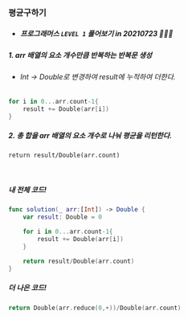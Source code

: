 ### 평균구하기

- ##### 프로그래머스 ```LEVEL 1``` 풀어보기 in 20210723 👩🏻‍💻

##### 1. arr 배열의 요소 개수만큼 반복하는 반복문 생성
- ###### Int -> Double로 변경하여 result에 누적하여 더한다.
```swift
for i in 0...arr.count-1{
    result += Double(arr[i])
}
```

##### 2. 총 합을 arr 배열의 요소 개수로 나눠 평균을 리턴한다.
```return result/Double(arr.count)```

<br>

##### 내 전체 코드!
```swift
func solution(_ arr:[Int]) -> Double {
    var result: Double = 0

    for i in 0...arr.count-1{
        result += Double(arr[i])
    }

    return result/Double(arr.count)
}
```

##### 더 나은 코드!
```swift
return Double(arr.reduce(0,+))/Double(arr.count)
```



